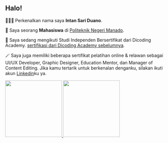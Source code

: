 ## Halo! 

👩🏻‍🦰  Perkenalkan nama saya **Intan Sari Duano**.

🎀  Saya seorang **Mahasiswa** di [Politeknik Negeri Manado](https://www.polimdo.ac.id/).

🎷  Saya sedang mengikuti Studi Independen Bersertifikat dari Dicoding Academy. [sertifikasi dari Dicoding Academy sebelumnya](https://www.dicoding.com/certificates/N9ZO7ODJRZG5).

🪄  Saya juga memiliki beberapa sertifikat pelatihan online & relawan sebagai UI/UX Developer, Graphic Designer, Education Mentor, dan Manager of Content Editing. Jika kamu tertarik untuk berkenalan denganku, silakan ikuti akun [Linkedin](https://www.linkedin.com/in/intanduano2710/)ku ya.

<p align="left">
<a href="https://github.com/intansduano">
  <img height="180em" src="https://github-readme-stats-eight-theta.vercel.app/api?username=gilangadhan&show_icons=true&theme=algolia&include_all_commits=true&count_private=true"/>
  <img height="180em" src="https://github-readme-stats-eight-theta.vercel.app/api/top-langs/?username=gilangadhan&layout=compact&langs_count=8&theme=algolia"/>
</a>
</p>
